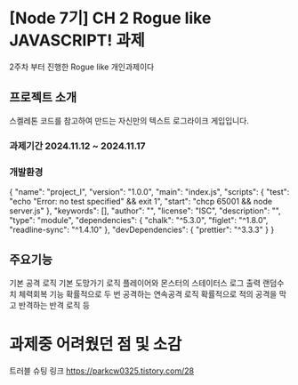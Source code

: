 # [Node 7기] CH 2 Rogue like JAVASCRIPT! 과제
2주차 부터 진행한 Rogue like 개인과제이다

## 프로젝트 소개
스켈레톤 코드를 참고하여 만드는 자신만의 텍스트 로그라이크 게입입니다.

### 과제기간 2024.11.12 ~ 2024.11.17

### 개발환경
{
  "name": "project_l",
  "version": "1.0.0",
  "main": "index.js",
  "scripts": {
    "test": "echo \"Error: no test specified\" && exit 1",
    "start": "chcp 65001 && node server.js"
  },
  "keywords": [],
  "author": "",
  "license": "ISC",
  "description": "",
  "type": "module",
  "dependencies": {
    "chalk": "^5.3.0",
    "figlet": "^1.8.0",
    "readline-sync": "^1.4.10"
  },
  "devDependencies": {
    "prettier": "^3.3.3"
  }
}


## 주요기능 
기본 공격 로직
기본 도망가기 로직
플레이어와 몬스터의 스테이터스 로그 출력
랜덤수치 체력회복 기능
확률적으로 두 번 공격하는 연속공격 로직
확률적으로 적의 공격을 막고 반격하는 반격 로직 등


# 과제중 어려웠던 점 및 소감
트러블 슈팅 링크 https://parkcw0325.tistory.com/28

